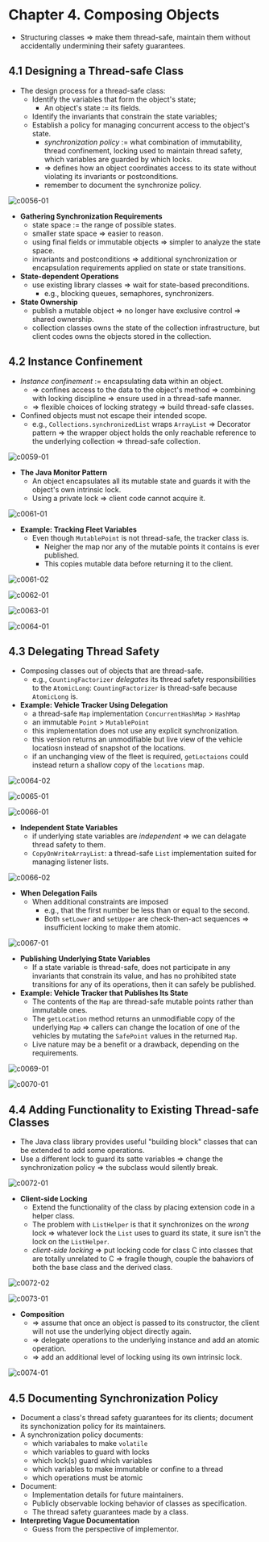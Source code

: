 # Chapter 4. Composing Objects

* Structuring classes => make them thread-safe, maintain them without accidentally undermining their safety guarantees.

## 4.1 Designing a Thread-safe Class

* The design process for a thread-safe class:
  * Identify the variables that form the object's state;
    * An object's state := its fields.
  * Identify the invariants that constrain the state variables;
  * Establish a policy for managing concurrent access to the object's state.
    * *synchronization policy* := what combination of immutability, thread confinement, locking used to maintain thread safety, which variables are guarded by which locks.
    * => defines how an object coordinates access to its state without violating its invariants or postconditions.
    * remember to document the synchronize policy.

![c0056-01](images/4%20Composing%20Objects/c0056-01.jpg)

* **Gathering Synchronization Requirements**
  * state space := the range of possible states.
  * smaller state space => easier to reason.
  * using final fields or immutable objects => simpler to analyze the state space.
  * invariants and postconditions => additional synchronization or encapsulation requirements applied on state or state transitions.
* **State-dependent Operations**
  * use existing library classes => wait for state-based preconditions.
    * e.g., blocking queues, semaphores, synchronizers.
* **State Ownership**
  * publish a mutable object => no longer have exclusive control => shared ownership.
  * collection classes owns the state of the collection infrastructure, but client codes owns the objects stored in the collection.

## 4.2 Instance Confinement

* *Instance confinement* := encapsulating data within an object.
  * => confines access to the data to the object's method => combining with locking discipline => ensure used in a thread-safe manner.
  * => flexible choices of locking strategy => build thread-safe classes.
* Confined objects must not escape their intended scope.
  * e.g., `Collections.synchronizedList` wraps `ArrayList` => Decorator pattern => the wrapper object holds the only reachable reference to the underlying collection => thread-safe collection.

![c0059-01](images/4%20Composing%20Objects/c0059-01.jpg)

* **The Java Monitor Pattern**
  * An object encapsulates all its mutable state and guards it with the object's own intrinsic lock.
  * Using a private lock => client code cannot acquire it.

![c0061-01](images/4%20Composing%20Objects/c0061-01.jpg)

* **Example: Tracking Fleet Variables**
  * Even though `MutablePoint` is not thread-safe, the tracker class is.
    * Neigher the map nor any of the mutable points it contains is ever published.
    * This copies mutable data before returning it to the client.

![c0061-02](images/4%20Composing%20Objects/c0061-02.jpg)

![c0062-01](images/4%20Composing%20Objects/c0062-01.jpg)

![c0063-01](images/4%20Composing%20Objects/c0063-01.jpg)

![c0064-01](images/4%20Composing%20Objects/c0064-01.jpg)

## 4.3 Delegating Thread Safety

* Composing classes out of objects that are thread-safe.
  * e.g., `CountingFactorizer` *delegates* its thread safety responsibilities to the `AtomicLong`: `CountingFactorizer` is thread-safe because `AtomicLong` is.
* **Example: Vehicle Tracker Using Delegation**
  * a thread-safe `Map` implementation `ConcurrentHashMap` > `HashMap`
  * an immutable `Point` > `MutablePoint`
  * this implementation does not use any explicit synchronization.
  * this version returns an unmodifiable but live view of the vehicle locatiosn instead of snapshot of the locations.
  * if an unchanging view of the fleet is required, `getLoctaions` could instead return a shallow copy of the `locations` map.

![c0064-02](images/4%20Composing%20Objects/c0064-02.jpg)

![c0065-01](images/4%20Composing%20Objects/c0065-01.jpg)

![c0066-01](images/4%20Composing%20Objects/c0066-01.jpg)

* **Independent State Variables**
  * if underlying state variables are *independent* => we can delagate thread safety to them.
  * `CopyOnWriteArrayList`: a thread-safe `List` implementation suited for managing listener lists.

![c0066-02](images/4%20Composing%20Objects/c0066-02.jpg)

* **When Delegation Fails**
  * When additional constraints are imposed
    * e.g., that the first number be less than or equal to the second.
    * Both `setLower` and `setUpper` are check-then-act sequences => insufficient locking to make them atomic.

![c0067-01](images/4%20Composing%20Objects/c0067-01.jpg)

* **Publishing Underlying State Variables**
  * If a state variable is thread-safe, does not participate in any invariants that constrain its value, and has no prohibited state transitions for any of its operations, then it can safely be published.
* **Example: Vehicle Tracker that Publishes Its State**
  * The contents of the `Map` are thread-safe mutable points rather than immutable ones.
  * The `getLocation` method returns an unmodifiable copy of the underlying `Map` => callers can change the location of one of the vehicles by mutating the `SafePoint` values in the returned `Map`.
  * Live nature may be a benefit or a drawback, depending on the requirements.

![c0069-01](images/4%20Composing%20Objects/c0069-01.jpg)

![c0070-01](images/4%20Composing%20Objects/c0070-01.jpg)

## 4.4 Adding Functionality to Existing Thread-safe Classes

* The Java class library provides useful "building block" classes that can be extended to add some operations.
* Use a different lock to guard its satte variables => change the synchronization policy => the subclass would silently break.

![c0072-01](images/4%20Composing%20Objects/c0072-01.jpg)

* **Client-side Locking**
  * Extend the functionality of the class by placing extension code in a helper class.
  * The problem with `ListHelper` is that it synchronizes on the *wrong* lock => whatever lock the `List` uses to guard its state, it sure isn't the lock on the `ListHelper`.
  * *client-side locking* => put locking code for class C into classes that are totally unrelated to C => fragile though, couple the bahaviors of both the base class and the derived class.

![c0072-02](images/4%20Composing%20Objects/c0072-02.jpg)

![c0073-01](images/4%20Composing%20Objects/c0073-01.jpg)

* **Composition**
  * => assume that once an object is passed to its constructor, the client will not use the underlying object directly again.
  * => delegate operations to the underlying instance and add an atomic operation.
  * => add an additional level of locking using its own intrinsic lock.

![c0074-01](images/4%20Composing%20Objects/c0074-01.jpg)

## 4.5 Documenting Synchronization Policy

* Document a class's thread safety guarantees for its clients; document its synchonization policy for its maintainers.
* A synchronization policy documents:
  * which variabales to make `volatile`
  * which variables to guard with locks
  * which lock(s) guard which variables
  * which variables to make immutable or confine to a thread
  * which operations must be atomic
* Document:
  * Implementation details for future maintainers.
  * Publicly observable locking behavior of classes as specification.
  * The thread safety guarantees made by a class.
* **Interpreting Vague Documentation**
  * Guess from the perspective of implementor.

